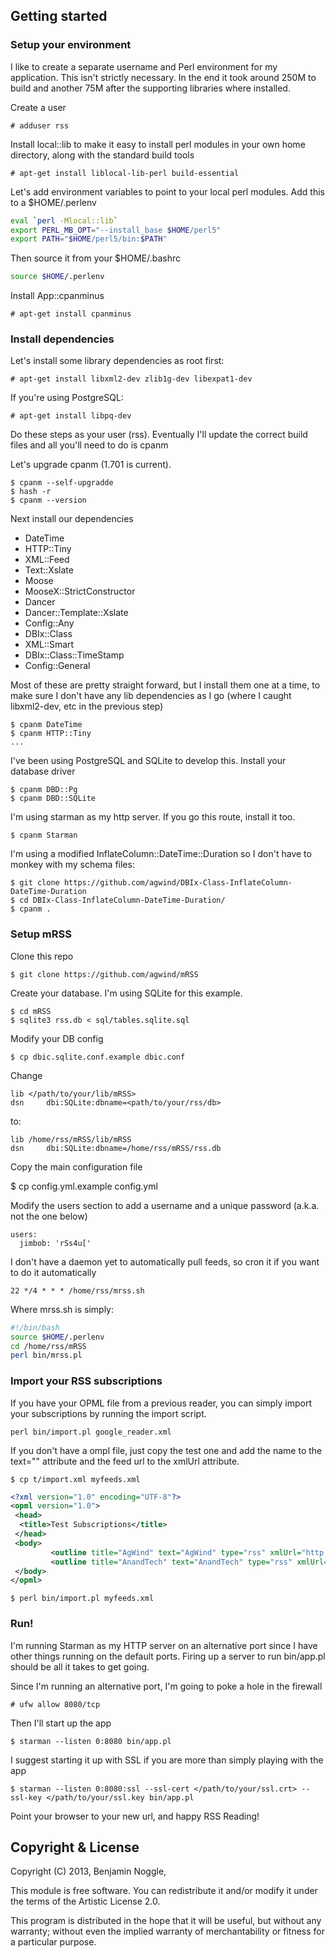 ## Getting started

### Setup your environment

I like to create a separate username and Perl environment for my application.  This isn't strictly necessary.  In the end it took around 250M to build and another 75M after the supporting libraries where installed.

Create a user

    # adduser rss

Install local::lib to make it easy to install perl modules in your own home directory, along with the standard build tools

    # apt-get install liblocal-lib-perl build-essential

Let's add environment variables to point to your local perl modules.  Add this to a $HOME/.perlenv

```bash
eval `perl -Mlocal::lib`
export PERL_MB_OPT="--install_base $HOME/perl5"
export PATH="$HOME/perl5/bin:$PATH"
```

Then source it from your $HOME/.bashrc

```bash
source $HOME/.perlenv
```

Install App::cpanminus

    # apt-get install cpanminus

### Install dependencies

Let's install some library dependencies as root first:

    # apt-get install libxml2-dev zlib1g-dev libexpat1-dev

If you're using PostgreSQL:

    # apt-get install libpq-dev

Do these steps as your user (rss).  Eventually I'll update the correct build files and all you'll need to do is cpanm <this repository url>

Let's upgrade cpanm (1.701 is current).

    $ cpanm --self-upgradde
    $ hash -r
    $ cpanm --version

Next install our dependencies

* DateTime
* HTTP::Tiny
* XML::Feed
* Text::Xslate
* Moose
* MooseX::StrictConstructor
* Dancer
* Dancer::Template::Xslate
* Config::Any
* DBIx::Class
* XML::Smart
* DBIx::Class::TimeStamp
* Config::General

Most of these are pretty straight forward, but I install them one at a time, to make sure I don't have any lib dependencies as I go (where I caught libxml2-dev, etc in the previous step)

    $ cpanm DateTime
    $ cpanm HTTP::Tiny
    ...

I've been using PostgreSQL and SQLite to develop this.  Install your database driver

    $ cpanm DBD::Pg 
    $ cpanm DBD::SQLite

I'm using starman as my http server.  If you go this route, install it too.

    $ cpanm Starman

I'm using a modified InflateColumn::DateTime::Duration so I don't have to monkey with my schema files:

    $ git clone https://github.com/agwind/DBIx-Class-InflateColumn-DateTime-Duration
    $ cd DBIx-Class-InflateColumn-DateTime-Duration/
    $ cpanm .


### Setup mRSS

Clone this repo

    $ git clone https://github.com/agwind/mRSS

Create your database.  I'm using SQLite for this example.

    $ cd mRSS
    $ sqlite3 rss.db < sql/tables.sqlite.sql

Modify your DB config

    $ cp dbic.sqlite.conf.example dbic.conf

Change
    
    lib </path/to/your/lib/mRSS>
    dsn     dbi:SQLite:dbname=<path/to/your/rss/db>

to:

    lib /home/rss/mRSS/lib/mRSS
    dsn     dbi:SQLite:dbname=/home/rss/mRSS/rss.db

Copy the main configuration file

   $ cp config.yml.example config.yml

Modify the users section to add a username and a unique password (a.k.a. not the one below)

    users:
      jimbob: 'rSs4u['

I don't have a daemon yet to automatically pull feeds, so cron it if you want to do it automatically

    22 */4 * * * /home/rss/mrss.sh

Where mrss.sh is simply:
```bash
#!/bin/bash
source $HOME/.perlenv
cd /home/rss/mRSS
perl bin/mrss.pl
```

### Import your RSS subscriptions

If you have your OPML file from a previous reader, you can simply import your subscriptions by running the import script.

    perl bin/import.pl google_reader.xml

If you don't have a ompl file, just copy the test one and add the name to the text="" attribute and the feed url to the xmlUrl attribute.

    $ cp t/import.xml myfeeds.xml

```xml
<?xml version="1.0" encoding="UTF-8"?>
<opml version="1.0">
 <head>
  <title>Test Subscriptions</title>
 </head>
 <body>
         <outline title="AgWind" text="AgWind" type="rss" xmlUrl="http://agwind.net/atom.xml" htmlUrl="http://localhost/"/>
         <outline title="AnandTech" text="AnandTech" type="rss" xmlUrl="http://www.anandtech.com/rss/" htmlUrl="http://www.anandtech.com"/>
 </body>
</opml>
```

    $ perl bin/import.pl myfeeds.xml

### Run!

I'm running Starman as my HTTP server on an alternative port since I have other things running on the default ports.  Firing up a server to run bin/app.pl should be all it takes to get going.

Since I'm running an alternative port, I'm going to poke a hole in the firewall

    # ufw allow 8080/tcp

Then I'll start up the app

    $ starman --listen 0:8080 bin/app.pl

I suggest starting it up with SSL if you are more than simply playing with the app

    $ starman --listen 0:8080:ssl --ssl-cert </path/to/your/ssl.crt> --ssl-key </path/to/your/ssl.key bin/app.pl

Point your browser to your new url, and happy RSS Reading!


## Copyright & License

Copyright (C) 2013, Benjamin Noggle,

This module is free software.  You can redistribute it and/or
modify it under the terms of the Artistic License 2.0.

This program is distributed in the hope that it will be useful,
but without any warranty; without even the implied warranty of
merchantability or fitness for a particular purpose.
